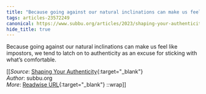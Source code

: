 ```yaml
---
title: "Because going against our natural inclinations can make us feel ..."
tags: articles-23572249
canonical: https://www.subbu.org/articles/2023/shaping-your-authenticity/
hide_title: true
---
```


Because going against our natural inclinations can make us feel like impostors, we tend to latch on to authenticity as an excuse for sticking with what’s comfortable.


[[_Source_: [Shaping Your Authenticity](https://www.subbu.org/articles/2023/shaping-your-authenticity/){:target="_blank"}<br>
_Author_: subbu.org<br>
_More_: [Readwise URL](https://readwise.io/open/461643583){:target="_blank"}
::wrap]]